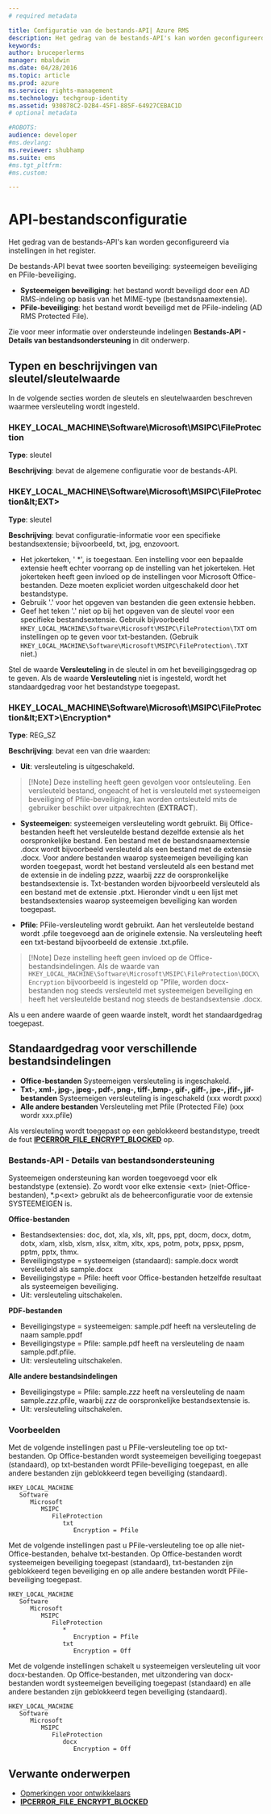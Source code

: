 ```yaml
---
# required metadata

title: Configuratie van de bestands-API| Azure RMS
description: Het gedrag van de bestands-API's kan worden geconfigureerd via instellingen in het register.
keywords:
author: bruceperlerms
manager: mbaldwin
ms.date: 04/28/2016
ms.topic: article
ms.prod: azure
ms.service: rights-management
ms.technology: techgroup-identity
ms.assetid: 930878C2-D2B4-45F1-885F-64927CEBAC1D
# optional metadata

#ROBOTS:
audience: developer
#ms.devlang:
ms.reviewer: shubhamp
ms.suite: ems
#ms.tgt_pltfrm:
#ms.custom:

---
```


# API-bestandsconfiguratie


Het gedrag van de bestands-API's kan worden geconfigureerd via instellingen in het register.

De bestands-API bevat twee soorten beveiliging: systeemeigen beveiliging en PFile-beveiliging.

-   **Systeemeigen beveiliging**: het bestand wordt beveiligd door een AD RMS-indeling op basis van het MIME-type (bestandsnaamextensie).
-   **PFile-beveiliging**: het bestand wordt beveiligd met de PFile-indeling (AD RMS Protected File).

Zie voor meer informatie over ondersteunde indelingen **Bestands-API - Details van bestandsondersteuning** in dit onderwerp.

## Typen en beschrijvingen van sleutel/sleutelwaarde

In de volgende secties worden de sleutels en sleutelwaarden beschreven waarmee versleuteling wordt ingesteld.

### HKEY_LOCAL_MACHINE\Software\Microsoft\MSIPC\FileProtection

**Type**: sleutel

**Beschrijving**: bevat de algemene configuratie voor de bestands-API.

### HKEY_LOCAL_MACHINE\Software\Microsoft\MSIPC\FileProtection\&lt;EXT&gt;

**Type**: sleutel

**Beschrijving**: bevat configuratie-informatie voor een specifieke bestandsextensie; bijvoorbeeld, txt, jpg, enzovoort.

- Het jokerteken, ' *', is toegestaan. Een instelling voor een bepaalde extensie heeft echter voorrang op de instelling van het jokerteken. Het jokerteken heeft geen invloed op de instellingen voor Microsoft Office-bestanden. Deze moeten expliciet worden uitgeschakeld door het bestandstype.
- Gebruik '.' voor het opgeven van bestanden die geen extensie hebben.
- Geef het teken '.' niet op bij het opgeven van de sleutel voor een specifieke bestandsextensie. Gebruik bijvoorbeeld `HKEY_LOCAL_MACHINE\Software\Microsoft\MSIPC\FileProtection\TXT` om instellingen op te geven voor txt-bestanden. (Gebruik `HKEY_LOCAL_MACHINE\Software\Microsoft\MSIPC\FileProtection\.TXT` niet.)

Stel de waarde **Versleuteling** in de sleutel in om het beveiligingsgedrag op te geven. Als de waarde **Versleuteling** niet is ingesteld, wordt het standaardgedrag voor het bestandstype toegepast.


### HKEY_LOCAL_MACHINE\Software\Microsoft\MSIPC\FileProtection\&lt;EXT&gt;\Encryption*

**Type**: REG_SZ

**Beschrijving**: bevat een van drie waarden:

- **Uit**: versleuteling is uitgeschakeld.

> [!Note] Deze instelling heeft geen gevolgen voor ontsleuteling. Een versleuteld bestand, ongeacht of het is versleuteld met systeemeigen beveiliging of Pfile-beveiliging, kan worden ontsleuteld mits de gebruiker beschikt over uitpakrechten (**EXTRACT**).

- **Systeemeigen**: systeemeigen versleuteling wordt gebruikt. Bij Office-bestanden heeft het versleutelde bestand dezelfde extensie als het oorspronkelijke bestand. Een bestand met de bestandsnaamextensie .docx wordt bijvoorbeeld versleuteld als een bestand met de extensie .docx. Voor andere bestanden waarop systeemeigen beveiliging kan worden toegepast, wordt het bestand versleuteld als een bestand met de extensie in de indeling p*zzz*, waarbij *zzz* de oorspronkelijke bestandsextensie is. Txt-bestanden worden bijvoorbeeld versleuteld als een bestand met de extensie .ptxt. Hieronder vindt u een lijst met bestandsextensies waarop systeemeigen beveiliging kan worden toegepast.

- **Pfile**: PFile-versleuteling wordt gebruikt. Aan het versleutelde bestand wordt .pfile toegevoegd aan de originele extensie. Na versleuteling heeft een txt-bestand bijvoorbeeld de extensie .txt.pfile.


> [!Note] Deze instelling heeft geen invloed op de Office-bestandsindelingen. Als de waarde van `HKEY_LOCAL_MACHINE\Software\Microsoft\MSIPC\FileProtection\DOCX\Encryption` bijvoorbeeld is ingesteld op &quot;Pfile, worden docx-bestanden nog steeds versleuteld met systeemeigen beveiliging en heeft het versleutelde bestand nog steeds de bestandsextensie .docx.

Als u een andere waarde of geen waarde instelt, wordt het standaardgedrag toegepast.

## Standaardgedrag voor verschillende bestandsindelingen

-   **Office-bestanden** Systeemeigen versleuteling is ingeschakeld.
-   **Txt-, xml-, jpg-, jpeg-, pdf-, png-, tiff-,bmp-, gif-, giff-, jpe-, jfif-, jif-bestanden** Systeemeigen versleuteling is ingeschakeld (xxx wordt pxxx)
-   **Alle andere bestanden** Versleuteling met Pfile (Protected File) (xxx wordr xxx.pfile)

Als versleuteling wordt toegepast op een geblokkeerd bestandstype, treedt de fout [**IPCERROR\_FILE\_ENCRYPT\_BLOCKED**](/rights-management/sdk/2.1/api/win/error%20codes) op.

### Bestands-API - Details van bestandsondersteuning

Systeemeigen ondersteuning kan worden toegevoegd voor elk bestandstype (extensie). Zo wordt voor elke extensie &lt;ext&gt; (niet-Office-bestanden), \*.p&lt;ext&gt; gebruikt als de beheerconfiguratie voor de extensie SYSTEEMEIGEN is.

**Office-bestanden**

-   Bestandsextensies: doc, dot, xla, xls, xlt, pps, ppt, docm, docx, dotm, dotx, xlam, xlsb, xlsm, xlsx, xltm, xltx, xps, potm, potx, ppsx, ppsm, pptm, pptx, thmx.
-   Beveiligingstype = systeemeigen (standaard): sample.docx wordt versleuteld als sample.docx
-   Beveiligingstype = Pfile: heeft voor Office-bestanden hetzelfde resultaat als systeemeigen beveiliging.
-   Uit: versleuteling uitschakelen.

**PDF-bestanden**

-   Beveiligingstype = systeemeigen: sample.pdf heeft na versleuteling de naam sample.ppdf
-   Beveiligingstype = Pfile: sample.pdf heeft na versleuteling de naam sample.pdf.pfile.
-   Uit: versleuteling uitschakelen.

**Alle andere bestandsindelingen**

-   Beveiligingstype = Pfile: sample.*zzz* heeft na versleuteling de naam sample.*zzz*.pfile, waarbij *zzz* de oorspronkelijke bestandsextensie is.
-   Uit: versleuteling uitschakelen.

### Voorbeelden

Met de volgende instellingen past u PFile-versleuteling toe op txt-bestanden. Op Office-bestanden wordt systeemeigen beveiliging toegepast (standaard), op txt-bestanden wordt PFile-beveiliging toegepast, en alle andere bestanden zijn geblokkeerd tegen beveiliging (standaard).

```
HKEY_LOCAL_MACHINE
   Software
      Microsoft
         MSIPC
            FileProtection
               txt
                  Encryption = Pfile
```

Met de volgende instellingen past u PFile-versleuteling toe op alle niet-Office-bestanden, behalve txt-bestanden. Op Office-bestanden wordt systeemeigen beveiliging toegepast (standaard), txt-bestanden zijn geblokkeerd tegen beveiliging en op alle andere bestanden wordt PFile-beveiliging toegepast.

```
HKEY_LOCAL_MACHINE
   Software
      Microsoft
         MSIPC
            FileProtection
               *
                  Encryption = Pfile
               txt
                  Encryption = Off
```

Met de volgende instellingen schakelt u systeemeigen versleuteling uit voor docx-bestanden. Op Office-bestanden, met uitzondering van docx-bestanden wordt systeemeigen beveiliging toegepast (standaard) en alle andere bestanden zijn geblokkeerd tegen beveiliging (standaard).

```
HKEY_LOCAL_MACHINE
   Software
      Microsoft
         MSIPC
            FileProtection
               docx
                  Encryption = Off
```

## Verwante onderwerpen

* [Opmerkingen voor ontwikkelaars](developer-notes.md)
* [**IPCERROR\_FILE\_ENCRYPT\_BLOCKED**](/rights-management/sdk/2.1/api/win/error%20codes)
 

 


<!--HONumber=Jun16_HO2-->


